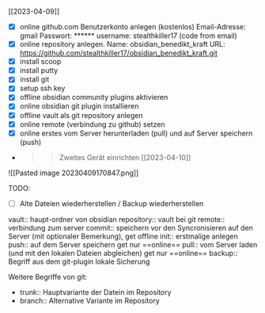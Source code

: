 [[2023-04-09]]

- [x] online github.com Benutzerkonto anlegen (kostenlos)
      Email-Adresse: gmail
      Passwort: ******
      username: stealthkiller17
      (code from email)
- [x] online repository anlegen.
      Name: obsidian_benedikt_kraft
      URL: https://github.com/stealthkiller17/obsidian_benedikt_kraft.git
- [x] install scoop
- [x] install putty
- [x] install git
- [x] setup ssh key 
- [x] offline obsidian community plugins aktivieren
- [x] online obsidian git plugin installieren
- [x] offline vault als git repository anlegen
- [x] online remote (verbindung zu github) setzen
- [x] online erstes vom Server herunterladen (pull) und auf Server speichern (push)
- >> Zweites Gerät einrichten [[2023-04-10]]

![[Pasted image 20230409170847.png]]

TODO:
- [ ]  Alte Dateien wiederherstellen / Backup wiederherstellen

vault:: haupt-ordner von obsidian
repository:: vault bei git
remote:: verbindung zum server
commit:: speichern vor den Syncronisieren auf den Server (mit optionaler Bemerkung), get offline
init:: erstmalige anlegen
push:: auf dem Server speichern get nur ==online==
pull:: vom Server laden (und mit den lokalen Dateien abgleichen) get nur ==online==
backup:: Begriff aus dem git-plugin lokale Sicherung 

Weitere Begriffe von git:
- trunk:: Hauptvariante der Datein im Repository
- branch:: Alternative Variante im Repository 
